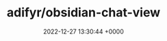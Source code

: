 ---
title: "adifyr/obsidian-chat-view"
link: "https://github.com/adifyr/obsidian-chat-view"
date: "2022-12-27 13:30:44 +0000"
description: "An elegant chat view for Obsidian pages."
category: "github"
---